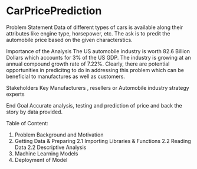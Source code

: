 # CarPricePrediction

Problem Statement
Data of different types of cars is available along their attributes like engine type, horsepower, etc. The ask is to predit the automobile price based on the given characterstics.

Importance of the Analysis
The US automobile industry is worth 82.6 Billion Dollars which accounts for 3% of the US GDP. The industry is growing at an annual compound growth rate of 7.22%.
Clearly, there are potential opportunities in predicitng to do in addressing this problem which can be beneficial to manufactures as well as customers.

Stakeholders
Key Manufacturers , resellers or Automobile industry strategy experts

End Goal
Accurate analysis, testing and prediction of price and back the story by data provided.

Table of Content:
1. Problem Background and Motivation
2. Getting Data & Preparing
2.1 Importing Libraries & Functions
2.2 Reading Data
2.2 Descriptive Analysis
3. Machine Learning Models
4. Deployment of Model
